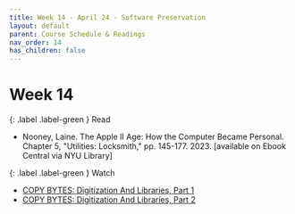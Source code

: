 ```yaml
---
title: Week 14 - April 24 - Software Preservation
layout: default
parent: Course Schedule & Readings
nav_order: 14
has_children: false
---
```


# Week 14

{: .label .label-green }
Read
* Nooney, Laine. The Apple II Age: How the Computer Became Personal. Chapter 5, "Utilities: Locksmith," pp. 145-177. 2023. [available on Ebook Central via NYU Library]


{: .label .label-green }
Watch
- <a href="https://www.youtube.com/watch?v=r5mJU-LlmhQ" target="_blank">COPY BYTES: Digitization And Libraries, Part 1</a>
- <a href="https://www.youtube.com/watch?v=xt6qNPCevD0" target="_blank">COPY BYTES: Digitization And Libraries, Part 2</a>

